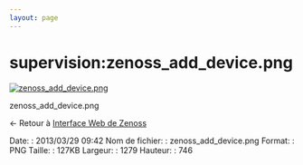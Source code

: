 ```yaml
---
layout: page
---
```


supervision:zenoss\_add\_device.png
===================================

[![zenoss\_add\_device.png](..//assets/media/supervision/zenoss_add_device.png@cache=&w=899&h=524 "zenoss_add_device.png")](..//assets/media/supervision/zenoss_add_device.png@cache= "Afficher le fichier original")

zenoss\_add\_device.png

← Retour à [Interface Web de
Zenoss](../../zenoss/zenoss-interface.html "zenoss:zenoss-interface")

Date:
:   2013/03/29 09:42
Nom de fichier:
:   zenoss\_add\_device.png
Format:
:   PNG
Taille:
:   127KB
Largeur:
:   1279
Hauteur:
:   746

